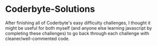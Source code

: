 Coderbyte-Solutions
===================

After finishing all of Coderbyte's easy difficulty challenges, I thought it might be useful for both myself (and anyone else learning javascript by completing these challenges) to go back through each challenge with cleaner/well-commented code.
